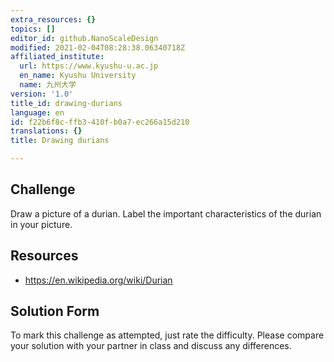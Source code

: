 ```yaml
---
extra_resources: {}
topics: []
editor_id: github.NanoScaleDesign
modified: 2021-02-04T08:28:38.06340718Z
affiliated_institute:
  url: https://www.kyushu-u.ac.jp
  en_name: Kyushu University
  name: 九州大学
version: '1.0'
title_id: drawing-durians
language: en
id: f22b6f8c-ffb3-410f-b0a7-ec266a15d210
translations: {}
title: Drawing durians

---
```


## Challenge
Draw a picture of a durian. Label the important characteristics of the durian in your picture.

## Resources
- https://en.wikipedia.org/wiki/Durian


## Solution Form
To mark this challenge as attempted, just rate the difficulty. Please compare your solution with your partner in class and discuss any differences.


